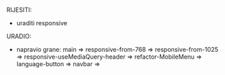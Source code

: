 
RIJESITI:
- uraditi responsive


URADIO:
- napravio grane:
  main => 
  responsive-from-768 => 
  responsive-from-1025 => 
  responsive-useMediaQuery-header => 
  refactor-MobileMenu =>
  language-button =>
  navbar =>
  





